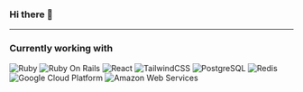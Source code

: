 ### Hi there 👋

<!--
**watsonjon/watsonjon** is a ✨ _special_ ✨ repository because its `README.md` (this file) appears on your GitHub profile.

Here are some ideas to get you started:

- 🔭 I’m currently working on ...
- 🌱 I’m currently learning ...
- 👯 I’m looking to collaborate on ...
- 🤔 I’m looking for help with ...
- 💬 Ask me about ...
- 📫 How to reach me: ...
- 😄 Pronouns: ...
- ⚡ Fun fact: ...
-->
---
### Currently working with
<p>
<img src="https://img.shields.io/badge/Ruby-cc342d?logo=ruby&logoColor=white&style=for-the-badge" alt="Ruby"/>
<img src="https://img.shields.io/badge/Rails-cc0000?logo=rubyonrails&logoColor=white&style=for-the-badge" alt="Ruby On Rails"/>
<img src="https://img.shields.io/badge/React-61DAFB?logo=react&logoColor=white&style=for-the-badge" alt="React"/>
<img src="https://img.shields.io/badge/Tailwind-06B6D4?logo=tailwindcss&logoColor=white&style=for-the-badge" alt="TailwindCSS"/>
<img src="https://img.shields.io/badge/PostgreSQL-4169E1?logo=postgresql&logoColor=white&style=for-the-badge" alt="PostgreSQL"/>
<img src="https://img.shields.io/badge/Redis-DC382D?logo=redis&logoColor=white&style=for-the-badge" alt="Redis"/>
<img src="https://img.shields.io/badge/GCP-4285F4?logo=googlecloud&logoColor=white&style=for-the-badge" alt="Google Cloud Platform"/>
<img src="https://img.shields.io/badge/AWS-232F3E?logo=amazonaws&logoColor=white&style=for-the-badge" alt="Amazon Web Services"/>
</p>
